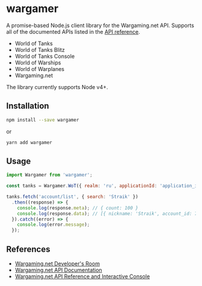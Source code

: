 # wargamer
A promise-based Node.js client library for the Wargaming.net API. Supports all of the documented APIs listed in the [API reference](https://developers.wargaming.net/reference/).

* World of Tanks
* World of Tanks Blitz
* World of Tanks Console
* World of Warships
* World of Warplanes
* Wargaming.net

The library currently supports Node v4+.

## Installation
```bash
npm install --save wargamer
```

or

```bash
yarn add wargamer
```

## Usage
```js
import Wargamer from 'wargamer';

const tanks = Wargamer.WoT({ realm: 'ru', applicationId: 'application_id'});

tanks.fetch('account/list', { search: 'Straik' })
  .then((response) => {
    console.log(response.meta); // { count: 100 }
    console.log(response.data); // [{ nickname: 'Straik', account_id: 73892 }, ...]
  }).catch((error) => {
    console.log(error.message);
  });
```

## References
* [Wargaming.net Developer's Room](https://developers.wargaming.net/)
* [Wargaming.net API Documentation](https://developers.wargaming.net/documentation/)
* [Wargaming.net API Reference and Interactive Console](https://developers.wargaming.net/reference/)

